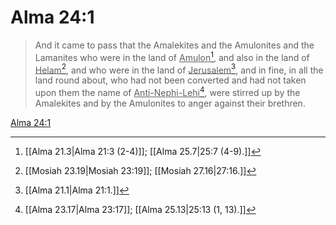 # Alma 24:1

> And it came to pass that the Amalekites and the Amulonites and the Lamanites who were in the land of <u>Amulon</u>[^a], and also in the land of <u>Helam</u>[^b], and who were in the land of <u>Jerusalem</u>[^c], and in fine, in all the land round about, who had not been converted and had not taken upon them the name of <u>Anti-Nephi-Lehi</u>[^d], were stirred up by the Amalekites and by the Amulonites to anger against their brethren.

[Alma 24:1](https://www.churchofjesuschrist.org/study/scriptures/bofm/alma/24?lang=eng&id=p1#p1)


[^a]: [[Alma 21.3|Alma 21:3 (2-4)]]; [[Alma 25.7|25:7 (4-9).]]
[^b]: [[Mosiah 23.19|Mosiah 23:19]]; [[Mosiah 27.16|27:16.]]
[^c]: [[Alma 21.1|Alma 21:1.]]
[^d]: [[Alma 23.17|Alma 23:17]]; [[Alma 25.13|25:13 (1, 13).]]

